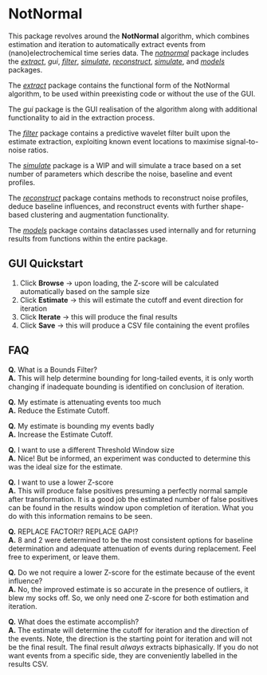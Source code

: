 # NotNormal 

This package revolves around the **NotNormal** algorithm, which combines estimation and iteration to automatically extract events from (nano)electrochemical time series data.  The [*notnormal*](notnormal/docs/index.html) package includes the [*extract*](notnormal/docs/notnormal/extract.html), *gui*, [*filter*](notnormal/docs/notnormal/filter.html), [*simulate*](notnormal/docs/notnormal/simulate.html), [*reconstruct*](notnormal/docs/notnormal/reconstruct.html), [*simulate*](notnormal/docs/notnormal/simulate.html), and [*models*](notnormal/docs/notnormal/models.html) packages. 

The [*extract*](notnormal/docs/notnormal/extract.html) package contains the functional form of the NotNormal algorithm, to be used within preexisting code or without the use of the GUI. 

The *gui* package is the GUI realisation of the algorithm along with additional functionality to aid in the extraction process. 

The [*filter*](notnormal/docs/notnormal/filter.html) package contains a predictive wavelet filter built upon the estimate extraction, exploiting known event locations to maximise signal-to-noise ratios.

The [*simulate*](notnormal/docs/notnormal/simulate.html) package is a WIP and will simulate a trace based on a set number of parameters which describe the noise, baseline and event profiles.

The [*reconstruct*](notnormal/docs/notnormal/reconstruct.html) package contains methods to reconstruct noise profiles, deduce baseline influences, and reconstruct events with further shape-based clustering and augmentation functionality.

The [*models*](notnormal/docs/notnormal/models.html) package contains dataclasses used internally and for returning results from functions within the entire package.

## GUI Quickstart

 1. Click **Browse** -> upon loading, the Z-score will be calculated automatically based on the sample size
 2. Click **Estimate** -> this will estimate the cutoff and event direction for iteration
 3. Click **Iterate** -> this will produce the final results
 4. Click **Save** -> this will produce a CSV file containing the event profiles

## FAQ

**Q.** What is a Bounds Filter?  
**A.** This will help determine bounding for long-tailed events, it is only worth changing if inadequate bounding  is identified on conclusion of iteration.

 **Q.** My estimate is attenuating events too much  
 **A.** Reduce the Estimate Cutoff. 

 **Q.** My estimate is bounding my events badly  
 **A.** Increase the Estimate Cutoff.
 
 **Q.** I want to use a different Threshold Window size  
 **A.** Nice! But be informed, an experiment was conducted to determine this was the ideal size for the estimate.
 
 **Q.** I want to use a lower Z-score  
 **A.** This will produce false positives presuming a perfectly normal sample after transformation. It is a good job the estimated number of false positives can be found in the results window upon completion of iteration. What you do with this information remains to be seen.

 **Q.** REPLACE FACTOR!? REPLACE GAP!?  
 **A.** 8 and 2 were determined to be the most consistent options for baseline determination and adequate attenuation of events during replacement. Feel free to experiment, or leave them. 

**Q.** Do we not require a lower Z-score for the estimate because of the event influence? \
**A.** No, the improved estimate is so accurate in the presence of outliers, it blew my socks off. So, we only need one Z-score for both estimation and iteration.

**Q.** What does the estimate accomplish?  
**A.** The estimate will determine the cutoff for iteration and the direction of the events. Note, the direction is the starting point for iteration and will not be the final result. The final result *always* extracts biphasically. If you do not want events from a specific side, they are conveniently labelled in the results CSV.
